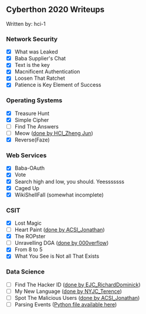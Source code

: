 ## Cyberthon 2020 Writeups
Written by: hci-1

### Network Security
* [x] What was Leaked
* [x] Baba Supplier's Chat
* [x] Text is the key
* [x] Macnificent Authentication
* [x] Loosen That Ratchet
* [x] Patience is Key Element of Success

### Operating Systems
* [x] Treasure Hunt
* [x] Simple Cipher
* [ ] Find The Answers
* [ ] Meow ([done by HCI_Zheng Jun](https://cdn.discordapp.com/attachments/706068116324614144/706149649567711252/Meow.pdf))
* [x] Reverse(Faze)

### Web Services
* [x] Baba-OAuth
* [X] Vote
* [x] Search high and low, you should. Yeesssssss
* [x] Caged Up
* [x] WikiShellFall (somewhat incomplete)

### CSIT
* [X] Lost Magic
* [ ] Heart Paint ([done by ACSI_Jonathan](https://jloh02.github.io/ctf/cyberthon-2020#heart-paint))
* [x] The ROPster
* [ ] Unravelling DGA ([done by 000verflow](https://cdn.discordapp.com/attachments/706068116324614144/706141518590640178/Unravelling_DGA.pdf))
* [x] From 8 to 5
* [x] What You See is Not all That Exists

### Data Science
* [ ] Find The Hacker ID ([done by EJC_RichardDominick](https://github.com/RichDom2185/Cyberthon-2020/blob/master/Data%20Science/FindTheHackerID.ipynb))
* [ ] My New Language ([done by NYJC_Terence](https://github.com/Hackin7/Programming-Crappy-Solutions/tree/master/Cyber%20Security/Cyberthon%202020/Finals/Data%20Science/My%20New%20Language))
* [ ] Spot The Malicious Users ([done by ACSI_Jonathan](https://jloh02.github.io/ctf/cyberthon-2020#spot-the-malicious-users))
* [ ] Parsing Events ([Python file available here](https://cdn.discordapp.com/attachments/706068116324614144/706085061211979797/test.py))
